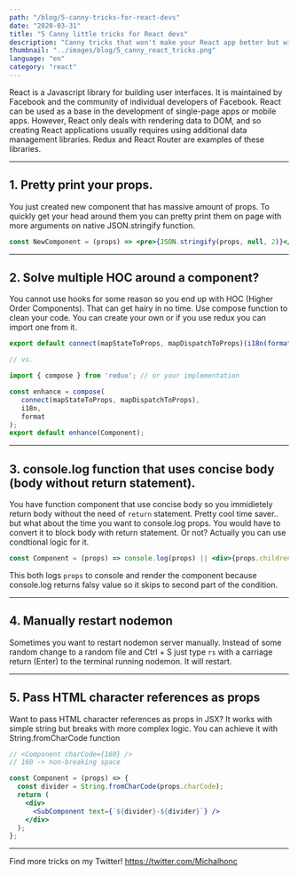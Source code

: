 ```yaml
---
path: "/blog/5-canny-tricks-for-react-devs"
date: "2020-03-31"
title: "5 Canny little tricks for React devs"
description: "Canny tricks that won't make your React app better but will make your dev process easier."
thumbnail: "../images/blog/5_canny_react_tricks.png"
language: "en"
category: "react"
---
```


React is a Javascript library for building user interfaces. It is maintained by Facebook and the community of individual developers of Facebook. React can be used as a base in the development of single-page apps or mobile apps. However, React only deals with rendering data to DOM, and so creating React applications usually requires using additional data management libraries. Redux and React Router are examples of these libraries.

---

## 1. Pretty print your props.

You just created new component that has massive amount of props. To quickly get your head around them you can pretty print them on page with more arguments on native JSON.stringify function.

```jsx
const NewComponent = (props) => <pre>{JSON.stringify(props, null, 2)}</pre>;
```

---

## 2. Solve multiple HOC around a component?

You cannot use hooks for some reason so you end up with HOC (Higher Order Components). That can get hairy in no time. Use compose function to clean your code. You can create your own or if you use redux you can import one from it.

```jsx
export default connect(mapStateToProps, mapDispatchToProps)(i18n(format(Component)));

// vs.

import { compose } from 'redux'; // or your implementation

const enhance = compose(
   connect(mapStateToProps, mapDispatchToProps),
   i18n,
   format
);
export default enhance(Component);
```

---

## 3. console.log function that uses concise body (body without return statement).

You have function component that use concise body so you immidietely return body without the need of `return` statement. Pretty cool time saver.. but what about the time you want to console.log props. You would have to convert it to block body with return statement. Or not? Actually you can use condtional logic for it.

```jsx
const Component = (props) => console.log(props) || <div>{props.children}</div>;
```

This both logs `props` to console and render the component because console.log returns falsy value so it skips to second part of the condition.

---

## 4. Manually restart nodemon

Sometimes you want to restart nodemon server manually. Instead of some random change to a random file and Ctrl + S just type `rs` with a carriage return (Enter) to the terminal running nodemon. It will restart.

---

## 5. Pass HTML character references as props

Want to pass HTML character references as props in JSX? It works with simple string but breaks with more complex logic. You can achieve it with String.fromCharCode function

```jsx
// <Component charCode={160} />
// 160 -> non-breaking space

const Component = (props) => {
  const divider = String.fromCharCode(props.charCode);
  return (
    <div>
      <SubComponent text={`${divider}-${divider}`} />
    </div>
  );
};
```

---

Find more tricks on my Twitter!
https://twitter.com/Michalhonc
